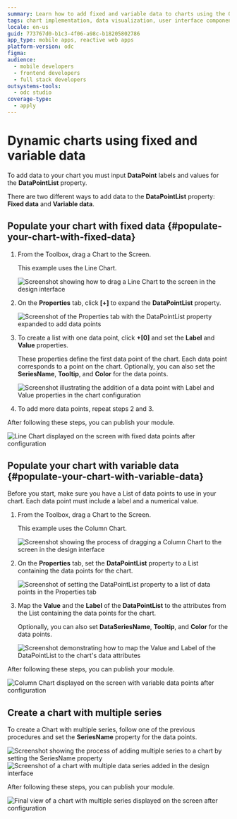```yaml
---
summary: Learn how to add fixed and variable data to charts using the OutSystems Developer Cloud (ODC).
tags: chart implementation, data visualization, user interface components, data binding, application development
locale: en-us
guid: 773767d0-b1c3-4f06-a98c-b18205802786
app_type: mobile apps, reactive web apps
platform-version: odc
figma:
audience:
  - mobile developers
  - frontend developers
  - full stack developers
outsystems-tools:
  - odc studio
coverage-type:
  - apply
---
```


# Dynamic charts using fixed and variable data

To add data to your chart you must input **DataPoint** labels and values for the **DataPointList** property.

There are two different ways to add data to the **DataPointList** property: **Fixed data** and **Variable data**.

## Populate your chart with fixed data {#populate-your-chart-with-fixed-data} 

1. From the Toolbox, drag a Chart to the Screen. 

    This example uses the Line Chart.

    ![Screenshot showing how to drag a Line Chart to the screen in the design interface](images/chartline-drag-ss.png "Dragging a Line Chart to the Screen")

1. On the **Properties** tab, click **[+]** to expand the **DataPointList** property.  

    ![Screenshot of the Properties tab with the DataPointList property expanded to add data points](images/chartline-expand-ss.png "Expanding the Data Point List Property")

1. To create a list with one data point, click **+[0]** and set the **Label** and **Value** properties.
    
    These properties define the first data point of the chart. Each data point corresponds to a point on the chart. Optionally, you can also set the **SeriesName**, **Tooltip**, and **Color** for the data points.

    ![Screenshot illustrating the addition of a data point with Label and Value properties in the chart configuration](images/chartline-datapoint-ss.png "Adding a Data Point to the Chart")

1. To add more data points, repeat steps 2 and 3.

After following these steps, you can publish your module.

![Line Chart displayed on the screen with fixed data points after configuration](images/chartline-result-data.png "Line Chart with Fixed Data")

## Populate your chart with variable data {#populate-your-chart-with-variable-data} 

Before you start, make sure you have a List of data points to use in your chart. Each data point must include a label and a numerical value.

1. From the Toolbox, drag a Chart to the Screen.

    This example uses the Column Chart.

    ![Screenshot showing the process of dragging a Column Chart to the screen in the design interface](images/chartcolumn-drag-ss.png "Dragging a Column Chart to the Screen")

1. On the **Properties** tab, set the **DataPointList** property to a List containing the data points for the chart.

    ![Screenshot of setting the DataPointList property to a list of data points in the Properties tab](images/chart-data-datapointlist-ss.png "Setting the Data Point List Property")

1. Map the **Value** and the **Label** of the **DataPointList** to the attributes from the List containing the data points for the chart.

    Optionally, you can also set **DataSeriesName**, **Tooltip**, and **Color** for the data points.

    ![Screenshot demonstrating how to map the Value and Label of the DataPointList to the chart's data attributes](images/chart-data-mapping-ss.png "Mapping Data Points to Chart")

After following these steps, you can publish your module. 

![Column Chart displayed on the screen with variable data points after configuration](images/chart-data-result.png "Column Chart with Variable Data")

## Create a chart with multiple series

To create a Chart with multiple series, follow one of the previous procedures and set the **SeriesName** property for the data points.

![Screenshot showing the process of adding multiple series to a chart by setting the SeriesName property](images/chart-data-addseries-ss.png "Adding Multiple Series to a Chart")
![Screenshot of a chart with multiple data series added in the design interface](images/chart-data-multiple-series-ss.png "Chart with Multiple Data Series")

After following these steps, you can publish your module. 

![Final view of a chart with multiple series displayed on the screen after configuration](images/chart-example-multiple-series.png "Example of a Chart with Multiple Series")

